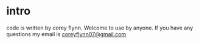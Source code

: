 # intro
code is written by corey flynn. Welcome to use by anyone. If you have any questions my email is coreyflynn07@gmail.com
